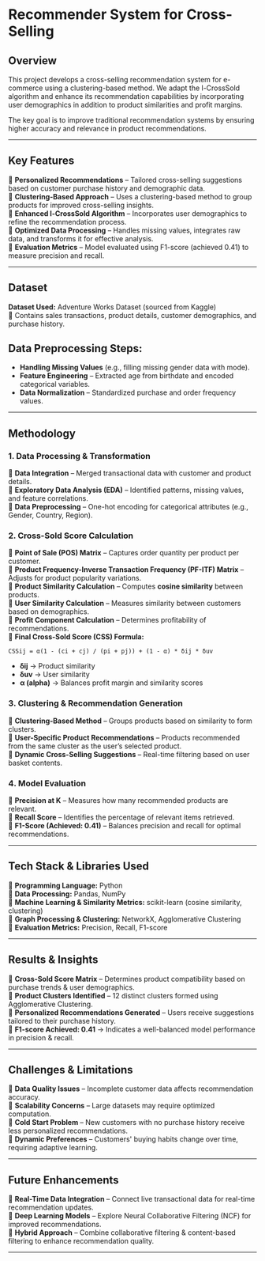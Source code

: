 # **Recommender System for Cross-Selling**    

## **Overview**  

This project develops a cross-selling recommendation system for e-commerce using a clustering-based method. We adapt the l-CrossSold algorithm and enhance its recommendation capabilities by incorporating user demographics in addition to product similarities and profit margins.  

The key goal is to improve traditional recommendation systems by ensuring higher accuracy and relevance in product recommendations.  

---

## **Key Features**  

🔹 **Personalized Recommendations** – Tailored cross-selling suggestions based on customer purchase history and demographic data.  
🔹 **Clustering-Based Approach** – Uses a clustering-based method to group products for improved cross-selling insights.  
🔹 **Enhanced l-CrossSold Algorithm** – Incorporates user demographics to refine the recommendation process.  
🔹 **Optimized Data Processing** – Handles missing values, integrates raw data, and transforms it for effective analysis.  
🔹 **Evaluation Metrics** – Model evaluated using F1-score (achieved 0.41) to measure precision and recall.  

---

## **Dataset**  

 **Dataset Used:** Adventure Works Dataset (sourced from Kaggle)  
🔹 Contains sales transactions, product details, customer demographics, and purchase history.  

## **Data Preprocessing Steps:**
- **Handling Missing Values** (e.g., filling missing gender data with mode).  
- **Feature Engineering** – Extracted age from birthdate and encoded categorical variables.  
- **Data Normalization** – Standardized purchase and order frequency values.  

---

## **Methodology**  

### **1️. Data Processing & Transformation**  
🔹 **Data Integration** – Merged transactional data with customer and product details.  
🔹 **Exploratory Data Analysis (EDA)** – Identified patterns, missing values, and feature correlations.  
🔹 **Data Preprocessing** – One-hot encoding for categorical attributes (e.g., Gender, Country, Region).  

### **2️. Cross-Sold Score Calculation**  
🔹 **Point of Sale (POS) Matrix** – Captures order quantity per product per customer.  
🔹 **Product Frequency-Inverse Transaction Frequency (PF-ITF) Matrix** – Adjusts for product popularity variations.  
🔹 **Product Similarity Calculation** – Computes **cosine similarity** between products.  
🔹 **User Similarity Calculation** – Measures similarity between customers based on demographics.  
🔹 **Profit Component Calculation** – Determines profitability of recommendations.  
🔹 **Final Cross-Sold Score (CSS) Formula:**  

```
CSSij = α(1 - (ci + cj) / (pi + pj)) + (1 - α) * δij * δuv
```

- **δij** → Product similarity  
- **δuv** → User similarity  
- **α (alpha)** → Balances profit margin and similarity scores  

### **3️. Clustering & Recommendation Generation**  
🔹 **Clustering-Based Method** – Groups products based on similarity to form clusters.  
🔹 **User-Specific Product Recommendations** – Products recommended from the same cluster as the user’s selected product.  
🔹 **Dynamic Cross-Selling Suggestions** – Real-time filtering based on user basket contents.  

### **4️. Model Evaluation**  
🔹 **Precision at K** – Measures how many recommended products are relevant.  
🔹 **Recall Score** – Identifies the percentage of relevant items retrieved.  
🔹 **F1-Score (Achieved: 0.41)** – Balances precision and recall for optimal recommendations.  

---

## **Tech Stack & Libraries Used**  

🔹 **Programming Language:** Python  
🔹 **Data Processing:** Pandas, NumPy  
🔹 **Machine Learning & Similarity Metrics:** scikit-learn (cosine similarity, clustering)  
🔹 **Graph Processing & Clustering:** NetworkX, Agglomerative Clustering  
🔹 **Evaluation Metrics:** Precision, Recall, F1-score  

---

## **Results & Insights**  

🔹 **Cross-Sold Score Matrix** – Determines product compatibility based on purchase trends & user demographics.  
🔹 **Product Clusters Identified** – 12 distinct clusters formed using Agglomerative Clustering.  
🔹 **Personalized Recommendations Generated** – Users receive suggestions tailored to their purchase history.  
🔹 **F1-score Achieved: 0.41** → Indicates a well-balanced model performance in precision & recall.  

---

## **Challenges & Limitations**  

🔹 **Data Quality Issues** – Incomplete customer data affects recommendation accuracy.  
🔹 **Scalability Concerns** – Large datasets may require optimized computation.  
🔹 **Cold Start Problem** – New customers with no purchase history receive less personalized recommendations.  
🔹 **Dynamic Preferences** – Customers' buying habits change over time, requiring adaptive learning.  

---

## **Future Enhancements** 

🔹 **Real-Time Data Integration** – Connect live transactional data for real-time recommendation updates.  
🔹 **Deep Learning Models** – Explore Neural Collaborative Filtering (NCF) for improved recommendations.  
🔹 **Hybrid Approach** – Combine collaborative filtering & content-based filtering to enhance recommendation quality.  

---
